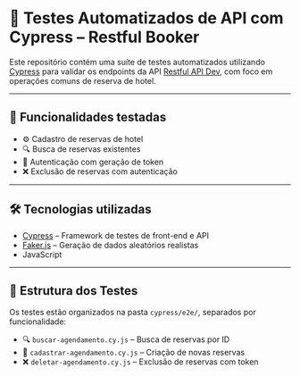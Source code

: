 # 🚀 Testes Automatizados de API com Cypress – Restful Booker

Este repositório contém uma suíte de testes automatizados utilizando [Cypress](https://www.cypress.io/) para validar os endpoints da API [Restful API Dev](https://restful-api.dev/), com foco em operações comuns de reserva de hotel.

---

## 📌 Funcionalidades testadas

- ⚙️ Cadastro de reservas de hotel  
- 🔍 Busca de reservas existentes  
- 🔐 Autenticação com geração de token  
- ❌ Exclusão de reservas com autenticação

---

## 🛠️ Tecnologias utilizadas

- [Cypress](https://www.cypress.io) – Framework de testes de front-end e API  
- [Faker.js](https://fakerjs.dev/) – Geração de dados aleatórios realistas  
- JavaScript
  
---

## 📁 Estrutura dos Testes

Os testes estão organizados na pasta `cypress/e2e/`, separados por funcionalidade:

- 🔍 `buscar-agendamento.cy.js` – Busca de reservas por ID  
- 📝 `cadastrar-agendamento.cy.js` – Criação de novas reservas  
- ❌ `deletar-agendamento.cy.js` – Exclusão de reservas com token
